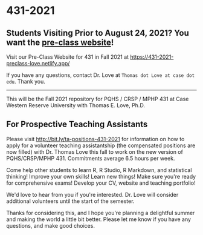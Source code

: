 # 431-2021

## Students Visiting Prior to August 24, 2021? You want the [pre-class website](https://431-2021-preclass-love.netlify.app/)!

Visit our Pre-Class Website for 431 in Fall 2021 at https://431-2021-preclass-love.netlify.app/

If you have any questions, contact Dr. Love at `Thomas dot Love at case dot edu`. Thank you.

---------------------

This will be the Fall 2021 repository for PQHS / CRSP / MPHP 431 at Case Western Reserve University with Thomas E. Love, Ph.D.

## For Prospective Teaching Assistants

Please visit http://bit.ly/ta-positions-431-2021 for information on how to apply for a volunteer teaching assistantship (the compensated positions are now filled) with Dr. Thomas Love this fall to work on the new version of PQHS/CRSP/MPHP 431. Commitments average 6.5 hours per week.

Come help other students to learn R, R Studio, R Markdown, and statistical thinking! Improve your own skills! Learn new things! Make sure you're ready for comprehensive exams! Develop your CV, website and teaching portfolio! 

We'd love to hear from you if you're interested. Dr. Love will consider additional volunteers until the start of the semester. 

Thanks for considering this, and I hope you're planning a delightful summer and making the world a little bit better. Please let me know if you have any questions, and make good choices.

